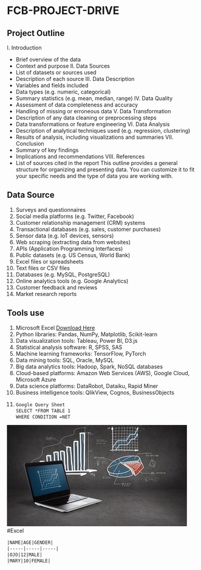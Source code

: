 # FCB-PROJECT-DRIVE
## Project Outline 
I. Introduction
- Brief overview of the data
- Context and purpose
II. Data Sources
- List of datasets or sources used
- Description of each source
III. Data Description
- Variables and fields included
- Data types (e.g. numeric, categorical)
- Summary statistics (e.g. mean, median, range)
IV. Data Quality
- Assessment of data completeness and accuracy
- Handling of missing or erroneous data
V. Data Transformation
- Description of any data cleaning or preprocessing steps
- Data transformations or feature engineering
VI. Data Analysis
- Description of analytical techniques used (e.g. regression, clustering)
- Results of analysis, including visualizations and summaries
VII. Conclusion
- Summary of key findings
- Implications and recommendations
VIII. References
- List of sources cited in the report
This outline provides a general structure for organizing and presenting data. You can customize it to fit your specific needs and the type of data you are working with. 
## Data Source
1. Surveys and questionnaires
2. Social media platforms (e.g. Twitter, Facebook)
3. Customer relationship management (CRM) systems
4. Transactional databases (e.g. sales, customer purchases)
5. Sensor data (e.g. IoT devices, sensors)
6. Web scraping (extracting data from websites)
7. APIs (Application Programming Interfaces)
8. Public datasets (e.g. US Census, World Bank)
9. Excel files or spreadsheets
10. Text files or CSV files
11. Databases (e.g. MySQL, PostgreSQL)
12. Online analytics tools (e.g. Google Analytics)
13. Customer feedback and reviews
14. Market research reports
## Tools use
1. Microsoft Excel [Download Here](https://bit.ly/COCBSS)
2. Python libraries: Pandas, NumPy, Matplotlib, Scikit-learn
3. Data visualization tools: Tableau, Power BI, D3.js
4. Statistical analysis software: R, SPSS, SAS
5. Machine learning frameworks: TensorFlow, PyTorch
6. Data mining tools: SQL, Oracle, MySQL
7. Big data analytics tools: Hadoop, Spark, NoSQL databases
8. Cloud-based platforms: Amazon Web Services (AWS), Google Cloud, Microsoft Azure
9. Data science platforms: DataRobot, Dataiku, Rapid Miner
10. Business intelligence tools: QlikView, Cognos, BusinessObjects
11.	~~~
    Google Query Sheet
    SELECT *FROM TABLE 1
    WHERE CONDITION =NET
    ~~~
![](OIP.jpeg)
#Excel
~~~
|NAME|AGE|GENDER|
|-----|-----|-----|
|OJO|12|MALE|
|MARY|10|FEMALE|
~~~
